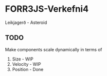 # FORR3JS-Verkefni4
Leikjagerð - Asteroid


## TODO
Make components scale dynamically in terms of 
1. Size     - WIP
1. Velocity - WIP
1. Position - Done